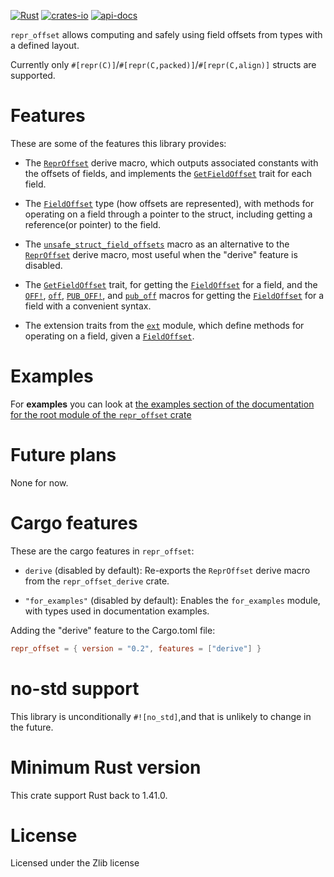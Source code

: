 [![Rust](https://github.com/rodrimati1992/repr_offset_crates/workflows/Rust/badge.svg)](https://github.com/rodrimati1992/repr_offset_crates/actions)
[![crates-io](https://img.shields.io/crates/v/repr_offset.svg)](https://crates.io/crates/repr_offset)
[![api-docs](https://docs.rs/repr_offset/badge.svg)](https://docs.rs/repr_offset/*)



`repr_offset` allows computing and safely using field offsets from types with a defined layout.

Currently only `#[repr(C)]`/`#[repr(C,packed)]`/`#[repr(C,align)]` structs are supported.

# Features

These are some of the features this library provides:

- The [`ReprOffset`] derive macro, which outputs associated constants with the
offsets of fields, and implements the [`GetFieldOffset`] trait for each field.<br>

- The [`FieldOffset`] type (how offsets are represented),
with methods for operating on a field through a pointer to the struct,
including getting a reference(or pointer) to the field.

- The [`unsafe_struct_field_offsets`] macro as an alternative to the
[`ReprOffset`] derive macro, most useful when the "derive" feature is disabled.

- The [`GetFieldOffset`] trait, for getting the [`FieldOffset`] for a field,
and the [`OFF!`], [`off`], [`PUB_OFF!`], and [`pub_off`] macros for
getting the [`FieldOffset`] for a field with a convenient syntax.

- The extension traits from the [`ext`] module,
which define methods for operating on a field, given a [`FieldOffset`].

# Examples 

For **examples** you can look at
[the examples section of the documentation for the root module of the `repr_offset` crate
](https://docs.rs/repr_offset/*/repr_offset/index.html#root-mod-examples)

# Future plans

None for now.

# Cargo features

These are the cargo features in `repr_offset`:

- `derive` (disabled by default): 
Re-exports the `ReprOffset` derive macro from the `repr_offset_derive` crate.

- `"for_examples"` (disabled by default): 
Enables the `for_examples` module, with types used in documentation examples.

Adding the "derive" feature to the Cargo.toml file:
```toml
repr_offset = { version = "0.2", features = ["derive"] }
```


# no-std support

This library is unconditionally `#![no_std]`,and that is unlikely to change in the future.

# Minimum Rust version

This crate support Rust back to 1.41.0.

# License

Licensed under the Zlib license

[`ReprOffset`]:
https://docs.rs/repr_offset/*/repr_offset/derive.ReprOffset.html

[`unsafe_struct_field_offsets`]:
https://docs.rs/repr_offset/*/repr_offset/macro.unsafe_struct_field_offsets.html

[`FieldOffset`]: 
https://docs.rs/repr_offset/*/repr_offset/struct.FieldOffset.html

[`OFF!`]: https://docs.rs/repr_offset/*/repr_offset/macro.OFF.html
[`off`]: https://docs.rs/repr_offset/*/repr_offset/macro.off.html
[`PUB_OFF!`]: https://docs.rs/repr_offset/*/repr_offset/macro.PUB_OFF.html
[`pub_off`]: https://docs.rs/repr_offset/*/repr_offset/macro.pub_off.html

[`GetFieldOffset`]:
https://docs.rs/repr_offset/*/repr_offset/get_field_offset/trait.GetFieldOffset.html

[`ext`]:
https://docs.rs/repr_offset/*/repr_offset/ext/index.html




